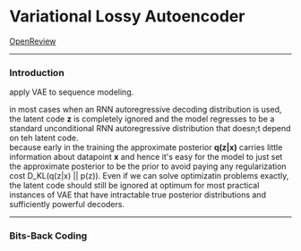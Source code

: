 # Variational Lossy Autoencoder

[OpenReview](https://openreview.net/forum?id=BysvGP5ee)

---

### Introduction

apply VAE to sequence modeling.  
  
in most cases when an RNN autoregressive decoding distribution is used, the latent code **z** is completely ignored and the model regresses to be a standard unconditional RNN autoregressive distribution that doesn;t depend on teh latent code.  
because early in the training the approximate posterior **q(z|x)** carries little information about datapoint **x** and hence it's easy for the model to just set the approximate posterior to be the prior to avoid paying any regularization cost D\_KL(q(z|x) || p(z)). Even if we can solve optimizatin problems exactly, the latent code should still be ignored at optimum for most practical instances of VAE that have intractable true posterior distributions and sufficiently powerful decoders.


---
###  Bits-Back Coding